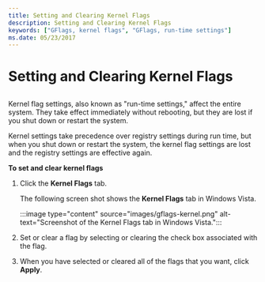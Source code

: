```yaml
---
title: Setting and Clearing Kernel Flags
description: Setting and Clearing Kernel Flags
keywords: ["GFlags, kernel flags", "GFlags, run-time settings"]
ms.date: 05/23/2017
---
```


# Setting and Clearing Kernel Flags


## <span id="ddk_setting_and_clearing_kernel_mode_flags_dtools"></span><span id="DDK_SETTING_AND_CLEARING_KERNEL_MODE_FLAGS_DTOOLS"></span>


Kernel flag settings, also known as "run-time settings," affect the entire system. They take effect immediately without rebooting, but they are lost if you shut down or restart the system.

Kernel settings take precedence over registry settings during run time, but when you shut down or restart the system, the kernel flag settings are lost and the registry settings are effective again.

**To set and clear kernel flags**

1.  Click the **Kernel Flags** tab.

    The following screen shot shows the **Kernel Flags** tab in Windows Vista.

    :::image type="content" source="images/gflags-kernel.png" alt-text="Screenshot of the Kernel Flags tab in Windows Vista.":::

2.  Set or clear a flag by selecting or clearing the check box associated with the flag.

3.  When you have selected or cleared all of the flags that you want, click **Apply**.

 

 